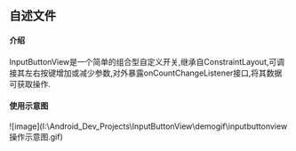 ## 自述文件

#### 介绍

InputButtonView是一个简单的组合型自定义开关,继承自ConstraintLayout,可调接其左右按键增加或减少参数,对外暴露onCountChangeListener接口,将其数据可获取操作.

#### 使用示意图



![image](I:\Android_Dev_Projects\InputButtonView\demogif\inputbuttonview 操作示意图.gif)
